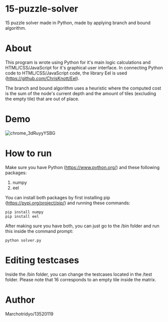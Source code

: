 # 15-puzzle-solver
15 puzzle solver made in Python, made by applying branch and bound algorithm.

# About
This program is wrote using Python for it's main logic calculations and HTML/CSS/JavaScript for it's graphical user interface. In connecting Python code to HTML/CSS/JavaScript code, the library Eel is used (https://github.com/ChrisKnott/Eel). 

The branch and bound algorithm uses a heuristic where the computed cost is the sum of the node's current depth and the amount of tiles (excluding the empty tile) that are out of place.

# Demo
![chrome_3dRuyyYSBG](https://user-images.githubusercontent.com/29671825/161415316-a39089aa-b165-47d4-8a9f-c8e88ebf36ca.gif)

# How to run
Make sure you have Python (https://www.python.org/) and these following packages:
1. numpy
2. eel

You can install both packages by first installing pip (https://pypi.org/project/pip/) and running these commands:
```
pip install numpy
pip install eel
```

After making sure you have both, you can just go to the /bin folder and run this inside the command prompt:
```
python solver.py
```

# Editing testcases
Inside the /bin folder, you can change the testcases located in the /test folder. Please note that 16 corresponds to an empty tile inside the matrix.

# Author
Marchotridyo/13520119
